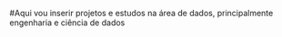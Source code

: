 #Aqui vou inserir projetos e estudos na área de dados, principalmente engenharia e ciência de dados
